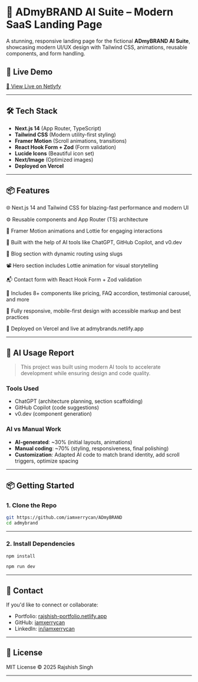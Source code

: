 # 🚀 ADmyBRAND AI Suite – Modern SaaS Landing Page

A stunning, responsive landing page for the fictional **ADmyBRAND AI Suite**, showcasing modern UI/UX design with Tailwind CSS, animations, reusable components, and form handling.

## 📸 Live Demo

[🔗 View Live on Netlyfy](https://admybrands.netlify.app/)

---

## 🛠 Tech Stack

- **Next.js 14** (App Router, TypeScript)
- **Tailwind CSS** (Modern utility-first styling)
- **Framer Motion** (Scroll animations, transitions)
- **React Hook Form + Zod** (Form validation)
- **Lucide Icons** (Beautiful icon set)
- **Next/Image** (Optimized images)
- **Deployed on Vercel**

---

## 📦 Features

🌐 Next.js 14 and Tailwind CSS for blazing-fast performance and modern UI

⚙️ Reusable components and App Router (TS) architecture

💫 Framer Motion animations and Lottie for engaging interactions

🧠 Built with the help of AI tools like ChatGPT, GitHub Copilot, and v0.dev

📝 Blog section with dynamic routing using slugs

📽️ Hero section includes Lottie animation for visual storytelling

📬 Contact form with React Hook Form + Zod validation

🧩 Includes 8+ components like pricing, FAQ accordion, testimonial carousel, and more

🎯 Fully responsive, mobile-first design with accessible markup and best practices

🚀 Deployed on Vercel and live at admybrands.netlify.app

---

## 🧠 AI Usage Report

> This project was built using modern AI tools to accelerate development while ensuring design and code quality.

### Tools Used

- ChatGPT (architecture planning, section scaffolding)
- GitHub Copilot (code suggestions)
- v0.dev (component generation)

### AI vs Manual Work

- **AI-generated**: ~30% (initial layouts, animations)
- **Manual coding**: ~70% (styling, responsiveness, final polishing)
- **Customization**: Adapted AI code to match brand identity, add scroll triggers, optimize spacing

---

## 📦 Getting Started

### 1. Clone the Repo

```bash
git https://github.com/iamxerrycan/ADmyBRAND
cd admybrand

```

---

### 2. Install Dependencies

```bash
npm install

npm run dev

```

---

## 📧 Contact

If you'd like to connect or collaborate:

- Portfolio: [rajshish-portfolio.netlify.app](https://rajshish-portfolio.netlify.app)
- GitHub: [iamxerrycan](https://github.com/iamxerrycan)
- LinkedIn: [in/iamxerrycan](https://linkedin.com/in/iamxerrycan)

---

## 📄 License

MIT License © 2025 Rajshish Singh

---
